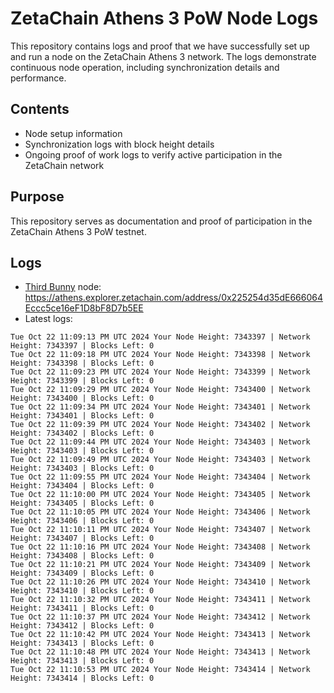 # ZetaChain Athens 3 PoW Node Logs
This repository contains logs and proof that we have successfully set up and run a node on the ZetaChain Athens 3 network. The logs demonstrate continuous node operation, including synchronization details and performance.

## Contents
- Node setup information
- Synchronization logs with block height details
- Ongoing proof of work logs to verify active participation in the ZetaChain network

## Purpose
This repository serves as documentation and proof of participation in the ZetaChain Athens 3 PoW testnet.

## Logs

- [Third Bunny](https://thirdbunny.xyz/) node: https://athens.explorer.zetachain.com/address/0x225254d35dE666064Eccc5ce16eF1D8bF8D7b5EE
- Latest logs:
```
Tue Oct 22 11:09:13 PM UTC 2024 Your Node Height: 7343397 | Network Height: 7343397 | Blocks Left: 0
Tue Oct 22 11:09:18 PM UTC 2024 Your Node Height: 7343398 | Network Height: 7343398 | Blocks Left: 0
Tue Oct 22 11:09:23 PM UTC 2024 Your Node Height: 7343399 | Network Height: 7343399 | Blocks Left: 0
Tue Oct 22 11:09:29 PM UTC 2024 Your Node Height: 7343400 | Network Height: 7343400 | Blocks Left: 0
Tue Oct 22 11:09:34 PM UTC 2024 Your Node Height: 7343401 | Network Height: 7343401 | Blocks Left: 0
Tue Oct 22 11:09:39 PM UTC 2024 Your Node Height: 7343402 | Network Height: 7343402 | Blocks Left: 0
Tue Oct 22 11:09:44 PM UTC 2024 Your Node Height: 7343403 | Network Height: 7343403 | Blocks Left: 0
Tue Oct 22 11:09:49 PM UTC 2024 Your Node Height: 7343403 | Network Height: 7343403 | Blocks Left: 0
Tue Oct 22 11:09:55 PM UTC 2024 Your Node Height: 7343404 | Network Height: 7343404 | Blocks Left: 0
Tue Oct 22 11:10:00 PM UTC 2024 Your Node Height: 7343405 | Network Height: 7343405 | Blocks Left: 0
Tue Oct 22 11:10:05 PM UTC 2024 Your Node Height: 7343406 | Network Height: 7343406 | Blocks Left: 0
Tue Oct 22 11:10:11 PM UTC 2024 Your Node Height: 7343407 | Network Height: 7343407 | Blocks Left: 0
Tue Oct 22 11:10:16 PM UTC 2024 Your Node Height: 7343408 | Network Height: 7343408 | Blocks Left: 0
Tue Oct 22 11:10:21 PM UTC 2024 Your Node Height: 7343409 | Network Height: 7343409 | Blocks Left: 0
Tue Oct 22 11:10:26 PM UTC 2024 Your Node Height: 7343410 | Network Height: 7343410 | Blocks Left: 0
Tue Oct 22 11:10:32 PM UTC 2024 Your Node Height: 7343411 | Network Height: 7343411 | Blocks Left: 0
Tue Oct 22 11:10:37 PM UTC 2024 Your Node Height: 7343412 | Network Height: 7343412 | Blocks Left: 0
Tue Oct 22 11:10:42 PM UTC 2024 Your Node Height: 7343413 | Network Height: 7343413 | Blocks Left: 0
Tue Oct 22 11:10:48 PM UTC 2024 Your Node Height: 7343413 | Network Height: 7343413 | Blocks Left: 0
Tue Oct 22 11:10:53 PM UTC 2024 Your Node Height: 7343414 | Network Height: 7343414 | Blocks Left: 0
```

